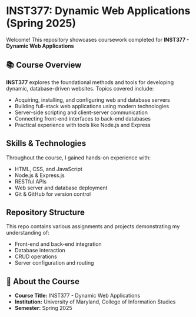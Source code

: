 
# INST377: Dynamic Web Applications (Spring 2025)

Welcome! This repository showcases coursework completed for **INST377 - Dynamic Web Applications**

## 📚 Course Overview

**INST377** explores the foundational methods and tools for developing dynamic, database-driven websites. Topics covered include:

- Acquiring, installing, and configuring web and database servers
- Building full-stack web applications using modern technologies
- Server-side scripting and client-server communication
- Connecting front-end interfaces to back-end databases
- Practical experience with tools like Node.js and Express

##  Skills & Technologies

Throughout the course, I gained hands-on experience with:

- HTML, CSS, and JavaScript
- Node.js & Express.js
- RESTful APIs
- Web server and database deployment
- Git & GitHub for version control

## Repository Structure

This repo contains various assignments and projects demonstrating my understanding of:

- Front-end and back-end integration
- Database interaction
- CRUD operations
- Server configuration and routing

## 🔗 About the Course

- **Course Title:** INST377 - Dynamic Web Applications  
- **Institution:** University of Maryland, College of Information Studies  
- **Semester:** Spring 2025  


